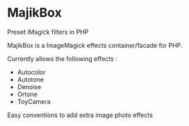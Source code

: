 MajikBox
========

Preset iMagick filters in PHP

MajikBox is a ImageMagick effects container/facade for PHP.

Currently allows the following effects :
* Autocolor
* Autotone
* Denoise
* Ortone
* ToyCamera
 
Easy conventions to add extra image photo effects
